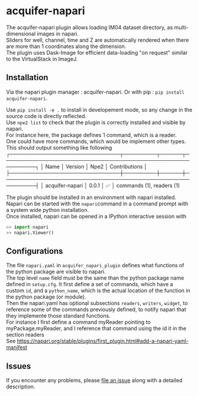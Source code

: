 # acquifer-napari

The acquifer-napari plugin allows loading IM04 dataset directory, as multi-dimensional images in napari.  
Sliders for well, channel, time and Z are automatically rendered when there are more than 1 coordinates along the dimension.  
The plugin uses Dask-Image for efficient data-loading "on request" similar to the VirtualStack in ImageJ.  

## Installation
Via the napari plugin manager : acquifer-napari.
Or with pip : `pip install acquifer-napari`.

Use `pip install -e .` to install in developement mode, so any change in the source code is directly reflected.  
Use `npe2 list` to check that the plugin is correctly installed and visible by napari.  
For instance here, the package defines 1 command, which is a reader.  
One could have more commands, which would be implement other types.   
This should output something like following 
┌──────────────────────────────┬─────────┬──────┬───────────────────────────────────────────────────────────┐
│ Name                         │ Version │ Npe2 │ Contributions                                             │
├──────────────────────────────┼─────────┼──────┼───────────────────────────────────────────────────────────┤
│ acquifer-napari              │ 0.0.1   │ ✅   │ commands (1), readers (1)

The plugin should be installed in an environment with napari installed.  
Napari can be started with the `napari`command in a command prompt with a system wide python installation.  
Once installed, napari can be opened in a IPython interactive session with

```python
>> import napari
>> napari.Viewer()
```

## Configurations
The file `napari.yaml` in `acquifer_napari_plugin` defines what functions of the python package are visible to napari.  
The top level `name` field must be the same than the python package name defined in `setup.cfg`.
It first define a set of commands, which have a custom `id`, and a `python_name`, which is the actual location of the function in the python package (or module).  
Then the napari.yaml has optional subsections `readers`, `writers`, `widget`, to reference some of the commands previously defined, to notify napari that they implemente those standard functions.  
For instance I first define a command myReader pointing to myPackage.myReader, and I reference that command using the id it in the section readers  
See https://napari.org/stable/plugins/first_plugin.html#add-a-napari-yaml-manifest  


## Issues
If you encounter any problems, please [file an issue](https://github.com/Luxendo/acquifer-napari/issues) along with a detailed description.
